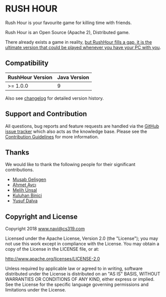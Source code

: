RUSH HOUR
====


Rush Hour is your favourite game for killing time with friends.

Rush Hour is an Open Source (Apache 2), Distributed game.

There already exists a game in reality, [but RushHour fills a gap, it is the ultimate version that could be played whenever you have your PC with you]().


Compatibility
------------
RushHour Version | Java Version
--- | ---
\>= 1.0.0 | 9

Also see [changelog](#) for detailed version history.


Support and Contribution
------------
All questions, bug reports and feature requests are handled via the [GitHub issue tracker](#) which also acts as the knowledge base. Please see the [Contribution Guidelines](#) for more information.


Thanks
---------------------

We would like to thank the following people for their significant contributions.
* [Musab Gelişgen](https://github.com/musabgelisgen)
* [Ahmet Avcı](https://github.com/ahmetavci07)
* [Melih Ünsal](https://github.com/melihunsal)
* [Kuluhan Binici](https://github.com/kuluhan)
* [Yusuf Dalva](https://github.com/yusufdalva)      


Copyright and License
---------------------

Copyright 2018 www.navi@cs319.com

Licensed under the Apache License, Version 2.0 (the "License"); you may not use this work except in
compliance with the License. You may obtain a copy of the License in the LICENSE file, or at:

http://www.apache.org/licenses/LICENSE-2.0

Unless required by applicable law or agreed to in writing, software distributed under the License is
distributed on an "AS IS" BASIS, WITHOUT WARRANTIES OR CONDITIONS OF ANY KIND, either express or implied.
See the License for the specific language governing permissions and limitations under the License.
